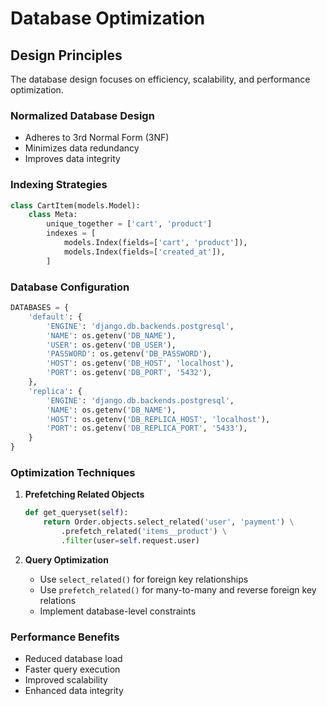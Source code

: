 # Database Optimization

## Design Principles
The database design focuses on efficiency, scalability, and performance optimization.

### Normalized Database Design
- Adheres to 3rd Normal Form (3NF)
- Minimizes data redundancy
- Improves data integrity

### Indexing Strategies
```python
class CartItem(models.Model):
    class Meta:
        unique_together = ['cart', 'product']
        indexes = [
            models.Index(fields=['cart', 'product']),
            models.Index(fields=['created_at']),
        ]
```

### Database Configuration
```python
DATABASES = {
    'default': {
        'ENGINE': 'django.db.backends.postgresql',
        'NAME': os.getenv('DB_NAME'),
        'USER': os.getenv('DB_USER'),
        'PASSWORD': os.getenv('DB_PASSWORD'),
        'HOST': os.getenv('DB_HOST', 'localhost'),
        'PORT': os.getenv('DB_PORT', '5432'),
    },
    'replica': {
        'ENGINE': 'django.db.backends.postgresql',
        'NAME': os.getenv('DB_NAME'),
        'HOST': os.getenv('DB_REPLICA_HOST', 'localhost'),
        'PORT': os.getenv('DB_REPLICA_PORT', '5433'),
    }
}
```

### Optimization Techniques
1. **Prefetching Related Objects**
   ```python
   def get_queryset(self):
       return Order.objects.select_related('user', 'payment') \
           .prefetch_related('items__product') \
           .filter(user=self.request.user)
   ```

2. **Query Optimization**
   - Use `select_related()` for foreign key relationships
   - Use `prefetch_related()` for many-to-many and reverse foreign key relations
   - Implement database-level constraints

### Performance Benefits
- Reduced database load
- Faster query execution
- Improved scalability
- Enhanced data integrity